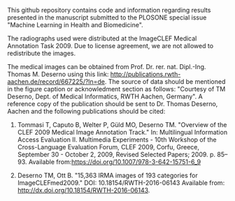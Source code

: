 This github repository contains code and information regarding results presented in the manuscript submitted to the PLOSONE special issue "Machine Learning in Health and Biomedicine".


The radiographs used were distributed at the ImageCLEF Medical Annotation Task 2009. Due to license agreement, we are not allowed to redistribute the images. 

The medical images can be obtained from Prof. Dr. rer. nat. Dipl.-Ing. Thomas M. Deserno using this link: http://publications.rwth-aachen.de/record/667225/?ln=de. The source of data should be mentioned in the figure caption or acknowledment section as follows: "Courtesy of TM Deserno, Dept. of Medical Informatics, RWTH Aachen, Germany". A reference copy of the publication should be sent to Dr. Thomas Deserno, Aachen and the following publications should be cited: 
  1. Tommasi T, Caputo B, Welter P, Güld MO, Deserno TM. "Overview of the CLEF 2009 Medical Image Annotation Track." 
     In: Multilingual Information Access Evaluation II. Multimedia Experiments - 10th Workshop of the Cross-Language Evaluation 
     Forum, CLEF 2009, Corfu, Greece, September 30 - October 2, 2009, Revised Selected Papers; 2009. p. 85–93. Available 
     from:https://doi.org/10.1007/978-3-642-15751-6_9 
    
  2. Deserno TM, Ott B. "15,363 IRMA images of 193 categories for ImageCLEFmed2009." DOI: 10.18154/RWTH-2016-06143 
     Available from: http://dx.doi.org/10.18154/RWTH-2016-06143.
